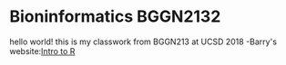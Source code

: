 # Bioninformatics BGGN2132

hello world! this is my classwork from BGGN213 at UCSD 2018
-Barry's website:[Intro to R](https://bioboot.github.io/bggn213_S18/)
